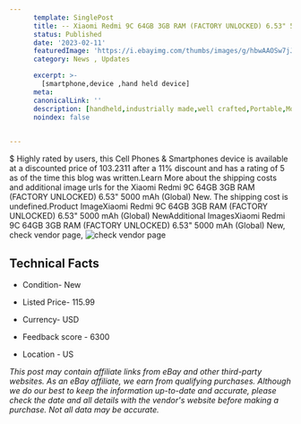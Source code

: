 ```yaml
---
      template: SinglePost
      title: -- Xiaomi Redmi 9C 64GB 3GB RAM (FACTORY UNLOCKED) 6.53" 5000 mAh (Global) New
      status: Published
      date: '2023-02-11'
      featuredImage: 'https://i.ebayimg.com/thumbs/images/g/hbwAAOSw7jJih80f/s-l225.jpg'
      category: News , Updates

      excerpt: >-
        [smartphone,device ,hand held device]
      meta:
      canonicalLink: ''
      description: [handheld,industrially made,well crafted,Portable,Mobile,Compact,Convenient,Lightweight,Maneuverable,Man-portable,Miniature,Carriable,Hand-held,Light,Holdable,Transportable,Mobile device,Pocket-sized,On-the-go,Wireless,Cordless,Compact size,Convenient size, smartphone,device ,hand held device]
      noindex: false

        
---
```

$
    Highly rated by users, this Cell Phones & Smartphones device is available at a discounted price of 103.2311 after a 11% discount and has a rating of 5 as of the time this blog was written.Learn More about the shipping costs and additional image urls for the Xiaomi Redmi 9C 64GB 3GB RAM (FACTORY UNLOCKED) 6.53" 5000 mAh (Global) New. The shipping cost is undefined.Product ImageXiaomi Redmi 9C 64GB 3GB RAM (FACTORY UNLOCKED) 6.53" 5000 mAh (Global) NewAdditional ImagesXiaomi Redmi 9C 64GB 3GB RAM (FACTORY UNLOCKED) 6.53" 5000 mAh (Global) New, check vendor page, ![check vendor page](https://origin-galleryplus.ebayimg.com/ws/web/325197513180_2_0_1/225x225.jpg,https://origin-galleryplus.ebayimg.com/ws/web/325197513180_3_0_1/225x225.jpg,https://origin-galleryplus.ebayimg.com/ws/web/325197513180_4_0_1/225x225.jpg)
    
    

 ## Technical Facts 



     
      

 - Condition- New 


      

 - Listed Price- 115.99 


      

 - Currency- USD 


      

 - Feedback score - 6300 


      

 - Location - US 


      
      

 *_This post may contain affiliate links from eBay and other third-party websites. As an eBay affiliate, we earn from qualifying purchases. Although we do our best to keep the information up-to-date and accurate, please check the date and all details with the vendor's website before making a purchase. Not all data may be accurate._*



    
    
    
    
    